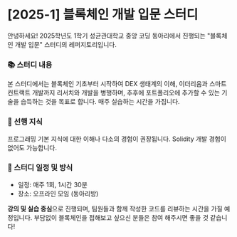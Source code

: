# [2025-1] 블록체인 개발 입문 스터디

안녕하세요!
2025학년도 1학기 성균관대학교 중앙 코딩 동아리에서 진행되는 "블록체인 개발 입문" 스터디의 레퍼지토리입니다.

### 📚 스터디 내용

본 스터디에서는 블록체인 기초부터 시작하여 DEX 생태계의 이해, 이더리움과 스마트 컨트랙트 개발까지 리서치와 개발을 병행하며, 추후에 포트폴리오에 추가할 수 있는 기술을 습득하는 것을 목표로 합니다. 매주 실습하는 시간을 가집니다.

### 🎯 선행 지식

프로그래밍 기본 지식에 대한 이해나 다소의 경험이 권장됩니다. Solidity 개발 경험이 없어도 가능합니다.

### 📅 스터디 일정 및 방식

- 일정: 매주 1회, 1시간 30분
- 장소: 오프라인 모임 (동아리방)

**강의 및 실습 중심**으로 진행되며, 팀원들과 함께 작성한 코드를 리뷰하는 시간을 가질 예정입니다. 부담없이 블록체인을 접해보고 싶으신 분들은 참여 해주시면 좋을 것 같습니다!
